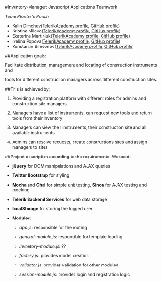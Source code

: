 #Inventory-Manager: Javascript Applications Teamwork

*Team Planter's Punch*

- Kalin Dimchev([TelerikAcademy profile](http://telerikacademy.com/Users/kalin.dimchev), [GitHub profile](https://github.com/kalindimchev))
- Kristina Mileva([TelerikAcademy profile](http://telerikacademy.com/Users/KMileva), [GitHub profile](https://github.com/ChrisChrisi))
- Ekaterina Martiniuk([TelerikAcademy profile](http://telerikacademy.com/Users/Katya), [GitHub profile](https://github.com/KatGitHub))
- Ivelina Popova([TelerikAcademy profile](http://telerikacademy.com/Users/iwelina.popova), [GitHub profile](https://github.com/iwelina-popova))
- Konstantin Simeonov([TelerikAcademy profile](http://telerikacademy.com/Users/kon.simeonov), [GitHub profile](https://github.com/KonstantinSimeonov))


##Application goals:

Facilitate distribution, management and locating of construction instruments and
	
tools for different construction managers across different construction sites.

##This is achieved by:

1. Providing a registration platform with different roles for admins and construction site managers
	
2. Managers have a list of instruments, can request new tools and return tools from their inventory
	
2. Managers can view their instruments, their construction site and all available instruments
	
3. Admins can resolve requests, create constructions sites and assign managers to sites
	
	
##Project description according to the requirements:
We used:
	
* **jQuery** for DOM manipulations and AJAX queries
		
* **Twitter Bootstrap** for styling
		
* **Mocha** and **Chai** for simple unit testing, **Sinon** for AJAX testing and mocking
		
* **Telerik Backend Services** for web data storage
		
* **localStorage** for storing the logged user
		
* **Modules**:
		
	- _app.js_: responsible for the routing
			
	- _general-module.js_: responsible for template loading
			
	- _inventory-module.js_: ??
			
	- _factory.js_: provides model creation
			
	- _validator.js_: provides validation for other modules
	
	- _session-module.js_: provides login and registration logic
